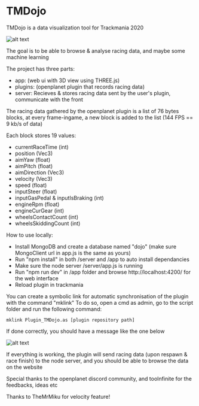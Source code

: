 
# TMDojo

TMDojo is a data visualization tool for Trackmania 2020

![alt text](https://cdn.discordapp.com/attachments/424967293538402334/834084842084892772/unknown.png)

The goal is to be able to browse & analyse racing data, and maybe some machine learning

The project has three parts:

- app: (web ui with 3D view using THREE.js)
- plugins: (openplanet plugin that records racing data)
- server: Recieves & stores racing
   data sent by the user's plugin, communicate with the front

The racing data gathered by the openplanet plugin is a list of 76 bytes blocks, at every frame-ingame, a new block is added to the list (144 FPS == 9 kb/s of data)


Each block stores 19 values:
 - currentRaceTime (int)
 - position (Vec3)
 - aimYaw (float)
 - aimPitch (float)
 - aimDirection (Vec3)
 - velocity (Vec3)
 - speed (float)
 - inputSteer (float)
 - inputGasPedal & inputIsBraking (int)
 - engineRpm (float)
 - engineCurGear (int)
 - wheelsContactCount (int)
 - wheelsSkiddingCount (int)

How to use locally:

- Install MongoDB and create a database named "dojo" (make sure MongoClient url in app.js is the same as yours)
- Run "npm install" in both /server and /app to auto install dependancies
- Make sure the node server /server/app.js is running
- Run "npm run dev" in /app folder and browse http://localhost:4200/ for the web interface
- Reload plugin in trackmania

You can create a symbolic link for automatic synchronisation of the plugin with the command "mklink"
To do so, open a cmd as admin, go to the script folder and run the following command:

`mklink Plugin_TMDojo.as [plugin repository path]`

If done correctly, you should have a message like the one below

![alt text](https://media.discordapp.net/attachments/833663831929520149/834025347212771378/unknown.png)

If everything is working, the plugin will send racing data (upon respawn & race finish) to the node server, and you should be able to browse the data on the website

Special thanks to the openplanet discord community, and tooInfinite for the feedbacks, ideas etc

Thanks to TheMrMiku for velocity feature!
